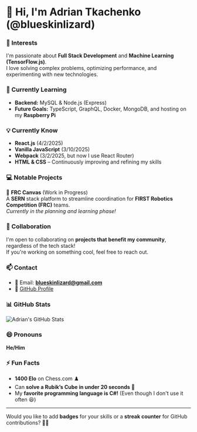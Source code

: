 # 👋 Hi, I'm Adrian Tkachenko (@blueskinlizard)

### 👀 Interests  
I'm passionate about **Full Stack Development** and **Machine Learning (TensorFlow.js)**.  
I love solving complex problems, optimizing performance, and experimenting with new technologies.  

### 🌱 Currently Learning  
- **Backend:** MySQL & Node.js (Express)  
- **Future Goals:** TypeScript, GraphQL, Docker, MongoDB, and hosting on my **Raspberry Pi**  

### 💡 Currently Know  
- **React.js** (4/2/2025)  
- **Vanilla JavaScript** (3/10/2025)  
- **Webpack** (3/2/2025, but now I use React Router)  
- **HTML & CSS** – Continuously improving and refining my skills  

### 💻 Notable Projects  
🚀 **FRC Canvas** (Work in Progress)  
A **SERN** stack platform to streamline coordination for **FIRST Robotics Competition (FRC)** teams.  
_Currently in the planning and learning phase!_  

### 💞️ Collaboration  
I'm open to collaborating on **projects that benefit my community**, regardless of the tech stack!  
If you're working on something cool, feel free to reach out.  

### 📫 Contact  
- 📧 Email: **blueskinlizard@gmail.com**  
- 🔗 [GitHub Profile](https://github.com/blueskinlizard)  

### 📊 GitHub Stats  
![Adrian's GitHub Stats](https://github-readme-stats.vercel.app/api?username=blueskinlizard&show_icons=true&theme=tokyonight)  

### 😄 Pronouns  
**He/Him**  

### ⚡ Fun Facts  
- **1400 Elo** on Chess.com ♟️  
- Can **solve a Rubik’s Cube in under 20 seconds** 🧩  
- My **favorite programming language is C#!** (Even though I don't use it often 😆)  

---

Would you like to add **badges** for your skills or a **streak counter** for GitHub contributions? 🚀🔥
